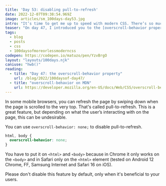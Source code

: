 ```yaml
---
title: 'Day 53: disabling pull-to-refresh'
date: 2022-12-07T09:38:54.969Z
image: articles/sm_100days-day53.jpg
intro: "It’s time to get me up to speed with modern CSS. There’s so much new in CSS that I know too little about. To change that I’ve started [#100DaysOfMoreOrLessModernCSS](/blog/2022/100-days-of-more-or-less-modern-css/). Why more or less modern CSS? Because some topics will be about cutting-edge features, while other stuff has been around for quite a while already, but I just have little to no experience with it."
teaser: "On day 47, I introduced you to the [overscroll-behavior property](/blog/2022/100daysof-day47/), and I showed you how to use it to disable scroll-chaining. There’s another feature we can disable using this property."
tags:
  - blog
  - posts
  - css
  - 100daysofmoreorlessmoderncss
codepen: https://codepen.io/matuzo/pen/YzvBrgO
layout: "layouts/100days.njk"
caniuse: "hwb()"
reading:
  - title: "Day 47: the overscroll-behavior property"
    url: /blog/2022/100daysof-day47/
  - title: "overscroll-behavior on MDN"
    url: https://developer.mozilla.org/en-US/docs/Web/CSS/overscroll-behavior
---
```

In some mobile browsers, you can refresh the page by swiping down when the page is scrolled to the very top. That's called pull-to-refresh. This is a great feature, but depending on what the user’s interacting with on the page, this can be undesirable.

You can use `overscroll-behavior: none;` to disable pull-to-refresh.

```css
html, body {
  overscroll-behavior: none;
}
```

You have to put it on `<html>` and `<body>` because in Chrome it only works on the `<body>` and in Safari only on the `<html>` element (tested on Android 12 Chrome, FF, Samsung Internet and Safari 16 on iOS).

Please don't disable this feature by default, only when it's beneficial to your users.